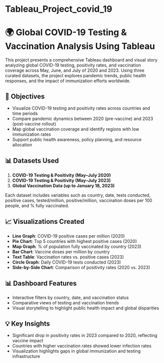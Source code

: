 # Tableau_Project_covid_19
# 🌍 Global COVID-19 Testing & Vaccination Analysis Using Tableau

This project presents a comprehensive Tableau dashboard and visual story analyzing global COVID-19 testing, positivity rates, and vaccination coverage across May, June, and July of 2020 and 2023. Using three curated datasets, the project explores pandemic trends, public health responses, and the impact of immunization efforts worldwide.

## 📌 Objectives

- Visualize COVID-19 testing and positivity rates across countries and time periods  
- Compare pandemic dynamics between 2020 (pre-vaccine) and 2023 (post-vaccine rollout)  
- Map global vaccination coverage and identify regions with low immunization rates  
- Support public health awareness, policy planning, and resource allocation  

## 📊 Datasets Used

1. **COVID-19 Testing & Positivity (May–July 2020)**  
2. **COVID-19 Testing & Positivity (May–July 2023)**  
3. **Global Vaccination Data (up to January 18, 2023)**  

Each dataset includes variables such as country, date, tests conducted, positive cases, tested/million, positive/million, vaccination doses per 100 people, and % fully vaccinated.

## 📈 Visualizations Created

- **Line Graph**: COVID-19 positive cases per million (2020)  
- **Pie Chart**: Top 5 countries with highest positive cases (2020)  
- **Map Graph**: % of population fully vaccinated by country (2023)  
- **Bar Chart**: Vaccine doses per million by country  
- **Text Table**: Vaccination rates vs. positive cases (2023)  
- **Circle Graph**: Daily COVID-19 tests conducted (2023)  
- **Side-by-Side Chart**: Comparison of positivity rates (2020 vs. 2023)  

## 📊 Dashboard Features

- Interactive filters by country, date, and vaccination status  
- Comparative views of testing and vaccination trends  
- Visual storytelling to highlight public health impact and global disparities  

## 💡 Key Insights

- Significant drop in positivity rates in 2023 compared to 2020, reflecting vaccine impact  
- Countries with higher vaccination rates showed lower infection rates  
- Visualization highlights gaps in global immunization and testing infrastructure  


